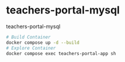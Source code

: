 # teachers-portal-mysql
teachers-portal-mysql

```bash
# Build Container
docker compose up -d --build
# Explore Container
docker compose exec teachers-portal-app sh
```